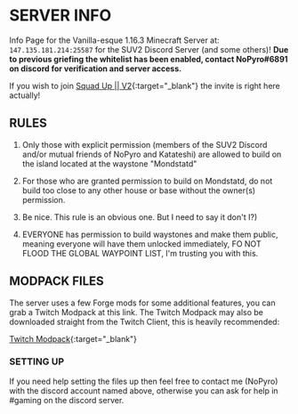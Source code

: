 # SERVER INFO

Info Page for the Vanilla-esque 1.16.3 Minecraft Server at: `147.135.181.214:25587` for the SUV2 Discord Server (and some others)! **Due to previous griefing the whitelist has been enabled, contact NoPyro#6891 on discord for verification and server access.**

If you wish to join 
[Squad Up || V2](https://discord.gg/c7ECZHS){:target="_blank"}
the invite is right here actually!

## RULES

1. Only those with explicit permission (members of the SUV2 Discord and/or mutual friends of NoPyro and Katateshi) are allowed to build on the island located at the waystone "Mondstatd"

2. For those who are granted permission to build on Mondstatd, do not build too close to any other house or base without the owner(s) permission.

3. Be nice. This rule is an obvious one. But I need to say it don't I?)

4. EVERYONE has permission to build waystones and make them public, meaning everyone will have them unlocked immediately, FO NOT FLOOD THE GLOBAL WAYPOINT LIST, I'm trusting you with this.

## MODPACK FILES

The server uses a few Forge mods for some additional features, you can grab a Twitch Modpack at this link. The Twitch Modpack may also be downloaded straight from the Twitch Client, this is heavily recommended:

[Twitch Modpack](https://www.curseforge.com/minecraft/modpacks/suv2-mc-modpack){:target="_blank"}

### SETTING UP

If you need help setting the files up then feel free to contact me (NoPyro) with the discord account named above, otherwise you can ask for help in #gaming on the discord server.
